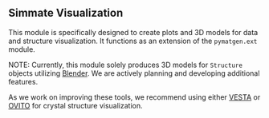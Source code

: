 Simmate Visualization
---------------------

This module is specifically designed to create plots and 3D models for data and structure visualization. It functions as an extension of the `pymatgen.ext` module.

NOTE: Currently, this module solely produces 3D models for `Structure` objects utilizing [Blender](https://www.blender.org/). We are actively planning and developing additional features.

As we work on improving these tools, we recommend using either [VESTA](https://jp-minerals.org/vesta/en/) or [OVITO](https://www.ovito.org/) for crystal structure visualization.